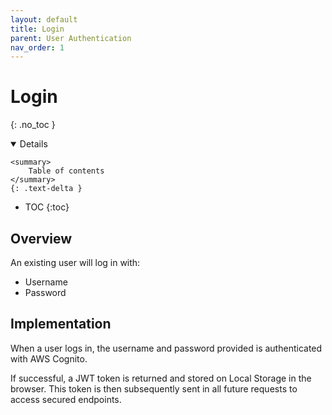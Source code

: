 ```yaml
---
layout: default
title: Login
parent: User Authentication
nav_order: 1
---
```


# Login
{: .no_toc }

<details open markdown="block">

    <summary>
        Table of contents
    </summary>
    {: .text-delta }

- TOC
{:toc}

</details>

## Overview
An existing user will log in with:
* Username
* Password

## Implementation
When a user logs in, the username and password provided is authenticated with AWS Cognito.

If successful, a JWT token is returned and stored on Local Storage in the browser. 
This token is then subsequently sent in all future requests to access secured endpoints.
